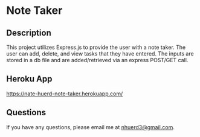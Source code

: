 # Note Taker

## Description
This project utilizes Express.js to provide the user with a note taker. The user can add, delete, and view tasks that they have entered. The inputs are stored in a db file and are added/retrieved via an express POST/GET call.

## Heroku App
https://nate-huerd-note-taker.herokuapp.com/

## Questions
If you have any questions, please email me at nhuerd3@gmail.com.
